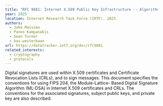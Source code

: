 ```yaml
---
title: "RFC 9881: Internet X.509 Public Key Infrastructure -- Algorithm Identifiers for the Module-Lattice-Based Digital Signature Algorithm (ML-DSA)"
year: 2025
location: Internet Research Task Force (IRTF). 2025.
authors:
  - Jake Massimo
  - Panos Kampanakis
  - Sean Turner
  - bas-westerbaan
url: https://datatracker.ietf.org/doc/rfc9881
related_interests:
  - cryptography
  - protocols
---
```


Digital signatures are used within X.509 certificates and Certificate Revocation Lists (CRLs), and to sign messages. This document specifies the conventions for using FIPS 204, the Module-Lattice- Based Digital Signature Algorithm (ML-DSA) in Internet X.509 certificates and CRLs. The conventions for the associated signatures, subject public keys, and private key are also described.
